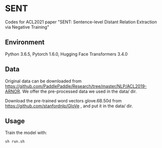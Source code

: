 # SENT

Codes for ACL2021 paper "SENT: Sentence-level Distant Relation Extraction via Negative Training"

## Environment
Python 3.6.5, Pytorch 1.6.0, Hugging Face Transformers 3.4.0

## Data
Original data can be downloaded from https://github.com/PaddlePaddle/Research/tree/master/NLP/ACL2019-ARNOR. 
We offer the pre-processed data we used in the data/ dir.

Download the pre-trained word vectors glove.6B.50d from https://github.com/stanfordnlp/GloVe , and put it in the data/ dir.

## Usage

Train the model with:
```
sh run.sh
```